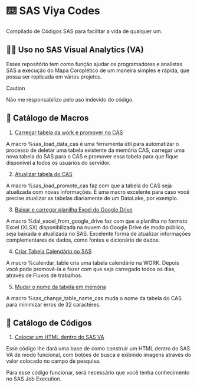 # ⌨️ SAS Viya Codes

Compilado de Códigos SAS para facilitar a vida de qualquer um.

## 👨‍💻 Uso no SAS Visual Analytics (VA)

Esses repositório tem como função ajudar os programadores e analistas SAS a execução do Mapa Coroplético de um maneira simples e rápida, que possa ser replicada em vários projetos.

> [!CAUTION]
> Não me responsabilizo pelo uso indevido do código.

## 📖 Catálogo de Macros

1. [Carregar tabela da work e promover no CAS](/macros/sas_load_data_cas.sas)

A macro %sas_load_data_cas é uma ferramenta útil para automatizar o processo de deletar uma tabela existente da memória CAS, carregar uma nova tabela do SAS para o CAS e promover essa tabela para que fique disponível a todos os usuários do servidor.

2. [Atualizar tabela do CAS](/macros/sas_load_promote_cas.sas)

A macro %sas_load_promote_cas faz com que a tabela do CAS seja atualizada com novas informações. É uma macro excelente para caso você precise atualizar as tabelas diariamente de um DataLake, por exemplo.

3. [Baixar e carregar planilha Excel do Google Drive](/macros/dal_excel_from_google_drive.sas)

A macro %dal_excel_from_google_drive faz com que a planilha no formato Excel (XLSX) disponibilizada na nuvem do Google Drive de modo público, seja baixada e atualizada no SAS. Excelente forma de atualizar informações complementares de dados, como fontes e dicionário de dados.

4. [Criar Tabela Calendário no SAS](/macros/calendar_table.sas)

A macro %calendar_table cria uma tabela calendário na WORK. Depois você pode promovê-la e fazer com que seja carregado todos os dias, através de Fluxos de trabalhos.

5. [Mudar o nome da tabela em memória](/macros/sas_change_table_name.sas)

A macro %sas_change_table_name_cas muda o nome da tabela do CAS para minimizar erros de 32 caractéres.

## 📖 Catálogo de Códigos

1. [Colocar um HTML dentro do SAS VA](/sas-codes/html-on-SAS-VA/)

Esse código lhe dará uma base de como construir um HTML dentro do SAS VA de modo funcional, com botões de busca e exibindo imagens através do valor colocado no campo de pesquisa.

Para esse código funcionar, será necessário que você tenha conhecimento no SAS Job Execution.